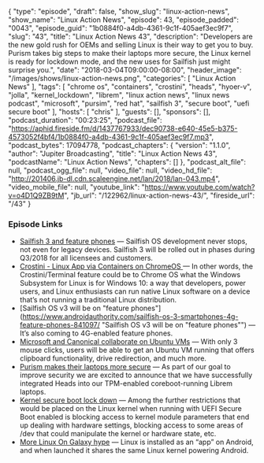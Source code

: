 {
  "type": "episode",
  "draft": false,
  "show_slug": "linux-action-news",
  "show_name": "Linux Action News",
  "episode": 43,
  "episode_padded": "0043",
  "episode_guid": "1b0884f0-a4db-4361-9c1f-405aef3ec9f7",
  "slug": "43",
  "title": "Linux Action News 43",
  "description": "Developers are the new gold rush for OEMs and selling Linux is their way to get you to buy. Purism takes big steps to make their laptops more secure, the Linux kernel is ready for lockdown mode, and the new uses for Sailfish just might surprise you.",
  "date": "2018-03-04T09:00:00-08:00",
  "header_image": "/images/shows/linux-action-news.png",
  "categories": [
    "Linux Action News"
  ],
  "tags": [
    "chrome os",
    "containers",
    "crostini",
    "heads",
    "hyoer-v",
    "jolla",
    "kernel_lockdown",
    "librem",
    "linux action news",
    "linux news podcast",
    "microsoft",
    "pursim",
    "red hat",
    "sailfish 3",
    "secure boot",
    "uefi secure boot"
  ],
  "hosts": [
    "chris"
  ],
  "guests": [],
  "sponsors": [],
  "podcast_duration": "00:23:25",
  "podcast_file": "https://aphid.fireside.fm/d/1437767933/dec90738-e640-45e5-b375-4573052f4bf4/1b0884f0-a4db-4361-9c1f-405aef3ec9f7.mp3",
  "podcast_bytes": 17094778,
  "podcast_chapters": {
    "version": "1.1.0",
    "author": "Jupiter Broadcasting",
    "title": "Linux Action News 43",
    "podcastName": "Linux Action News",
    "chapters": []
  },
  "podcast_alt_file": null,
  "podcast_ogg_file": null,
  "video_file": null,
  "video_hd_file": "http://201406.jb-dl.cdn.scaleengine.net/lan/2018/lan-043.mp4",
  "video_mobile_file": null,
  "youtube_link": "https://www.youtube.com/watch?v=o4D1Q9ZB9tM",
  "jb_url": "/122962/linux-action-news-43/",
  "fireside_url": "/43"
}


### Episode Links

  * [Sailfish 3 and feature phones](https://jolla.com/sailfish3/ "Sailfish 3 and feature phones") — Sailfish OS development never stops, not even for legacy devices. Sailfish 3 will be rolled out in phases during Q3/2018 for all licensees and customers.
  * [Crostini - Linux App via Containers on ChromeOS ](https://liliputing.com/2018/02/chromebooks-may-get-native-support-linux-apps-via-crostini.html "Crostini - Linux App via Containers on ChromeOS ") — In other words, the Crostini/Terminal feature could be to Chrome OS what the Windows Subsystem for Linux is for Windows 10: a way that developers, power users, and Linux enthusiasts can run native Linux software on a device that’s not running a traditional Linux distribution.
  * [Sailfish OS v3 will be on "feature phones"](https://www.androidauthority.com/sailfish-os-3-smartphones-4g-feature-phones-841097/ "Sailfish OS v3 will be on "feature phones"") — It’s also coming to 4G-enabled feature phones.
  * [Microsoft and Canonical collaborate on Ubuntu VMs](https://blogs.technet.microsoft.com/virtualization/2018/02/28/sneak-peek-taking-a-spin-with-enhanced-linux-vms/ "Microsoft and Canonical collaborate on Ubuntu VMs") — With only 3 mouse clicks, users will be able to get an Ubuntu VM running that offers clipboard functionality, drive redirection, and much more.
  * [Purism makes their laptops more secure](https://puri.sm/posts/librem-now-most-secure-laptop-under-full-user-with-tamper-evident-features/ "Purism makes their laptops more secure") — As part of our goal to improve security we are excited to announce that we have successfully integrated Heads into our TPM-enabled coreboot-running Librem laptops.
  * [Kernel secure boot lock down](https://www.phoronix.com/scan.php?page=news_item&px=UEFI-SecureBoot-Lockdown-2018 "Kernel secure boot lock down") — Among the further restrictions that would be placed on the Linux kernel when running with UEFI Secure Boot enabled is blocking access to kernel module parameters that end up dealing with hardware settings, blocking access to some areas of /dev that could manipulate the kernel or hardware state, etc.
  * [More Linux On Galaxy hype](https://www.omgubuntu.co.uk/2018/02/samsung-linux-on-galaxy-video-demo "More Linux On Galaxy hype") — Linux is installed as an “app” on Android, and when launched it shares the same Linux kernel powering Android.


